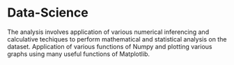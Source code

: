 # Data-Science
The analysis involves application of various numerical inferencing and calculative techiques to perform mathematical and statistical analysis
on the dataset.
Application of various functions of Numpy and plotting various graphs using many useful functions of Matplotlib.
